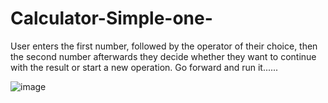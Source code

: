# Calculator-Simple-one-
User enters the first number, followed by the operator of their choice, then the second number afterwards they decide whether they want to continue with the result or start a new operation. Go forward and run it......

![image](https://github.com/watchout254/Calculator-Simple-one-/assets/88248852/c6aed3c3-d0d8-4eff-a6f0-e3a433b94de5)
